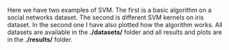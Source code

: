 Here we have two examples of SVM. The first is a basic algorithm on a social networks dataset. The second is different SVM kernels on iris dataset. In the second one I have also plotted how the algorithm works. All datasets are available in the <b>./datasets/</b> folder and all results and plots are in the <b>./results/</b> folder.
